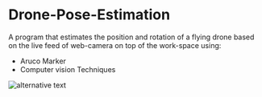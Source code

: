 # Drone-Pose-Estimation
A program that estimates the position and rotation  of a flying drone based on the live feed of web-camera on top of the work-space using:
- Aruco Marker
- Computer vision Techniques


![alternative text](https://github.com/marios-stam/Drone_Pose_Estimation/blob/d82b5bcb481d162889ba36eb9ecd2105f87f0356/photos/3.jpeg "Pose estimation")
